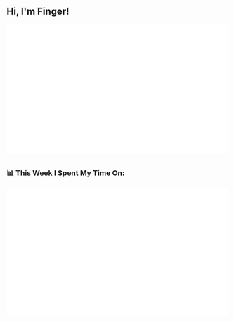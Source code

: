 <h2> Hi, I'm Finger!</h2>

<img align="right" src="https://raw.githubusercontent.com/spianmo/github-stats/master/generated/overview.svg#gh-light-mode-only">

<!-- <img align="right" height="160em" src="https://github-readme-stats-eight-theta.vercel.app/api/top-langs/?username=spianmo&layout=compact&langs_count=8&theme=algolia"/>	 -->
	
```go
package main

type Me struct {
	Name   string
	Job    string
	Code   string
	Skills string
}

func main() {
	me := &Me{
		Name:   "Finger",
		Job:    "Client-side Engineer",
		Code:   "Java, Kotlin, C#, Rust and C++ and Others",
		Skills: "Android, Security, Cross-platform client, NLP, CV, ASR ^o^",
	}
	_ = me
}
```


<h3>📊 This Week I Spent My Time On:</h3>
<img align='right' src="https://raw.githubusercontent.com/spianmo/github-stats/master/generated/languages.svg#gh-light-mode-only">

<!--START_SECTION:waka-->

```txt
Kotlin                 28 hrs 6 mins   ███████████████▒░░░░░░░░░   61.37 %
XML                    12 hrs 36 mins  ███████░░░░░░░░░░░░░░░░░░   27.55 %
Java                   2 hrs 13 mins   █▒░░░░░░░░░░░░░░░░░░░░░░░   04.86 %
JSON                   29 mins         ▒░░░░░░░░░░░░░░░░░░░░░░░░   01.09 %
Prolog                 27 mins         ▒░░░░░░░░░░░░░░░░░░░░░░░░   00.99 %
```

<!--END_SECTION:waka-->

